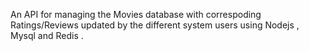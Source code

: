 An API for managing the Movies database with correspoding Ratings/Reviews updated by the different system users using Nodejs , Mysql and Redis . 